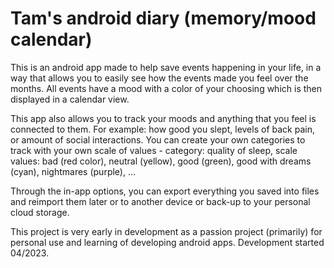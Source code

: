 
# Tam's android diary (memory/mood calendar)

This is an android app made to help save events happening in your life, in a way that allows you to easily see how the events made you feel over the months.
All events have a mood with a color of your choosing which is then displayed in a calendar view.

This app also allows you to track your moods and anything that you feel is connected to them. 
For example: how good you slept, levels of back pain, or amount of social interactions.
You can create your own categories to track with your own scale of values - category: quality of sleep, scale values: bad (red color), neutral (yellow), 
good (green), good with dreams (cyan), nightmares (purple), ...

Through the in-app options, you can export everything you saved into files and reimport them later or to another device or back-up to your personal cloud storage.

This project is very early in development as a passion project (primarily) for personal use and learning of developing android apps. Development started 04/2023.
